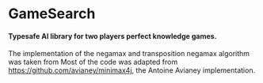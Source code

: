 # GameSearch

#### Typesafe AI library for two players perfect knowledge games.

The implementation of the negamax and transposition negamax algorithm was taken from Most of the code was adapted from https://github.com/avianey/minimax4j, the Antoine Avianey implementation.
